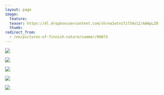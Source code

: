 ```yaml
---
layout: page
image:
  feature:
  teaser: https://dl.dropboxusercontent.com/sh/ea1wtnz7z734o12/AAApLZ0-FIJ9jI6rajpN7LI4a/luontokuvat/kes%C3%A4/3/DS20543-245px.jpg
  thumb:
redirect_from:
  - /en/pictures-of-finnish-nature/summer/00073
---
```


[![](https://dl.dropboxusercontent.com/sh/ea1wtnz7z734o12/AABRnjomRol1_uR2uP4NIky1a/luontokuvat/kes%C3%A4/3/DS20557-800px.jpg)](https://dl.dropboxusercontent.com/sh/ea1wtnz7z734o12/AAAH-PmUiONVu4XhC3SjYTU5a/luontokuvat/kes%C3%A4/3/DS20557.jpg)

[![](https://dl.dropboxusercontent.com/sh/ea1wtnz7z734o12/AAD7S44iwMsC9iE6mIdHI4TZa/luontokuvat/kes%C3%A4/3/DS20559-800px.jpg)](https://dl.dropboxusercontent.com/sh/ea1wtnz7z734o12/AACTJPC2YAk1G_ijQWYppKBca/luontokuvat/kes%C3%A4/3/DS20559.jpg)

[![](https://dl.dropboxusercontent.com/sh/ea1wtnz7z734o12/AACuMDMaP-az1ijdOe9xj8MZa/luontokuvat/kes%C3%A4/3/DS20537-800px.jpg)](https://dl.dropboxusercontent.com/sh/ea1wtnz7z734o12/AACfTd1FQM32y1Z2m6LIN2Q4a/luontokuvat/kes%C3%A4/3/DS20537.jpg)

[![](https://dl.dropboxusercontent.com/sh/ea1wtnz7z734o12/AAAEWvlWt4TcLjXqtivpKVGva/luontokuvat/kes%C3%A4/3/DS20543-800px.jpg)](https://dl.dropboxusercontent.com/sh/ea1wtnz7z734o12/AAAP4XIFO3bUC0wINb38ZMt6a/luontokuvat/kes%C3%A4/3/DS20543.jpg)

[![](https://dl.dropboxusercontent.com/sh/ea1wtnz7z734o12/AACzcwtjya12tdeewLIq9Pvqa/luontokuvat/kes%C3%A4/3/DS20545-800px.jpg)](https://dl.dropboxusercontent.com/sh/ea1wtnz7z734o12/AADvcGKQ-Akh4JXYTwcAoW5ma/luontokuvat/kes%C3%A4/3/DS20545.jpg)
